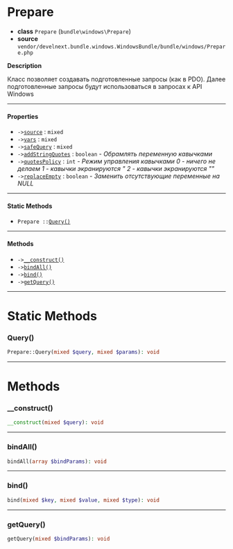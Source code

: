 # Prepare

- **class** `Prepare` (`bundle\windows\Prepare`)
- **source** `vendor/develnext.bundle.windows.WindowsBundle/bundle/windows/Prepare.php`

**Description**

Класс позволяет создавать подготовленные запросы (как в PDO).
Далее подготовленные запросы будут использоваться в запросах к API Windows

---

#### Properties

- `->`[`source`](#prop-source) : `mixed`
- `->`[`vars`](#prop-vars) : `mixed`
- `->`[`safeQuery`](#prop-safequery) : `mixed`
- `->`[`addStringQuotes`](#prop-addstringquotes) : `boolean` - _Обрамлять переменную кавычками_
- `->`[`quotesPolicy`](#prop-quotespolicy) : `int` - _Режим управления кавычками
0 - ничего не делаем
1 - кавычки экранируются \"
2 - кавычки экранируются ""_
- `->`[`replaceEmpty`](#prop-replaceempty) : `boolean` - _Заменить отсутствующие переменные на NULL_

---

#### Static Methods

- `Prepare ::`[`Query()`](#method-query)

---

#### Methods

- `->`[`__construct()`](#method-__construct)
- `->`[`bindAll()`](#method-bindall)
- `->`[`bind()`](#method-bind)
- `->`[`getQuery()`](#method-getquery)

---
# Static Methods

<a name="method-query"></a>

### Query()
```php
Prepare::Query(mixed $query, mixed $params): void
```

---
# Methods

<a name="method-__construct"></a>

### __construct()
```php
__construct(mixed $query): void
```

---

<a name="method-bindall"></a>

### bindAll()
```php
bindAll(array $bindParams): void
```

---

<a name="method-bind"></a>

### bind()
```php
bind(mixed $key, mixed $value, mixed $type): void
```

---

<a name="method-getquery"></a>

### getQuery()
```php
getQuery(mixed $bindParams): void
```